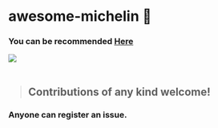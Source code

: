 # awesome-michelin :fork_and_knife:

### You can be recommended [Here](https://github.com/yuri-von-gella/awesome-michelin/issues)

<img src="냠.jpg">



<br/>

<br/>



> ## Contributions of any kind welcome!

### Anyone can register an issue.

